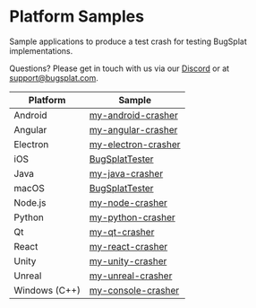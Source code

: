 # Platform Samples

Sample applications to produce a test crash for testing BugSplat implementations.

Questions? Please get in touch with us via our [Discord](https://discord.gg/K4KjjRV5ve) or at [support@bugsplat.com](mailto:support@bugplat.com).

| Platform      | Sample                                                                                  |
| ------------- | --------------------------------------------------------------------------------------- |
| Android       | [my-android-crasher](https://github.com/BugSplat-Git/my-android-crasher)                |
| Angular       | [my-angular-crasher](https://github.com/BugSplat-Git/bugsplat-ng)                       |
| Electron      | [my-electron-crasher](https://github.com/BugSplat-Git/my-electron-crasher)              |
| iOS           | [BugSplatTester](https://github.com/BugSplat-Git/bugsplat-apple/tree/main/Example_Apps) |
| Java          | [my-java-crasher](myjavacrasher.md)                                                     |
| macOS         | [BugSplatTester](https://github.com/BugSplat-Git/bugsplat-apple/tree/main/Example_Apps) |
| Node.js       | [my-node-crasher](https://github.com/BugSplat-Git/my-node-crasher)                      |
| Python        | [my-python-crasher](https://github.com/BugSplat-Git/my-python-crasher)                  |
| Qt            | [my-qt-crasher](https://github.com/BugSplat-Git/my-qt-crasher)                          |
| React         | [my-react-crasher](https://github.com/BugSplat-Git/my-react-crasher)                    |
| Unity         | [my-unity-crasher](https://github.com/BugSplat-Git/my-unity-crasher)                    |
| Unreal        | [my-unreal-crasher](https://github.com/BugSplat-Git/my-unreal-crasher)                  |
| Windows (C++) | [my-console-crasher](myconsolecrasher-c-plus-plus/)                                     |
